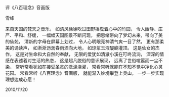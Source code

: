 评《八百理念》音画版

雪峰


来自天国的梵天之音乐，
如清风徐徐吹过田野摇曳着心中的竹园，
令人幽静、庄严、平和、舒缓，
一幅幅天国图景不断闪现，
把思绪带向了梦幻未来，带向了美的仙苑，
清新的字母在屏幕上划过，
令人心明眼亮神清气爽一目了然，
更有那柔美的诵读声，
如淅淅沥沥春雨洒向大地，
如琼浆玉液醍醐灌顶。
这是仙女的杰作，
这是对生命和大自然的奉献，
无限的爱犹如清澈小溪在叮咚流淌，
深深的情感在表述着对生活的热恋，
这是超凡脱俗的意识展现，
远离了世俗喧嚣而一尘不染，
常听常看犹如在接受圣灵的洗涤浇灌，
常看常听就能在不知不觉中净化心灵花园。
常看常听《八百理念》音画版，
就能渐入妙境攀登上灵山，
一步一步实现理想达成心愿！

2010/11/20



